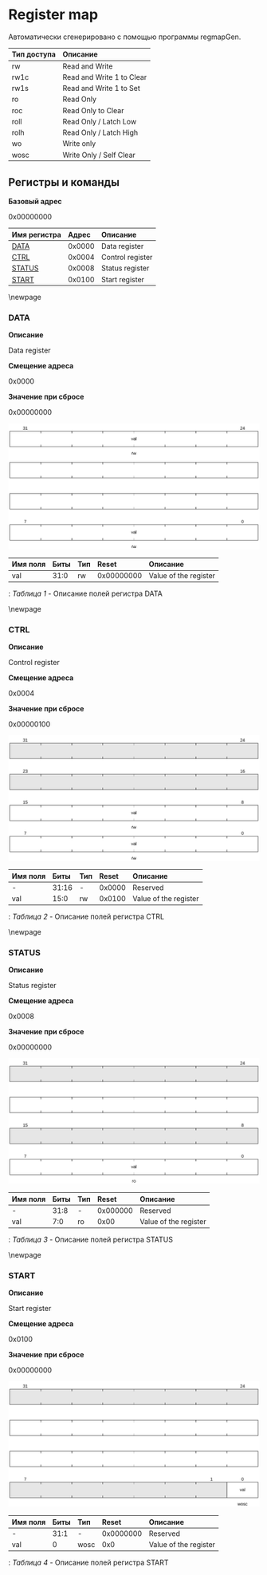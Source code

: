 # Register map

Автоматически сгенерировано с помощью программы regmapGen.

| Тип доступа | Описание                  |
| :---------- | :------------------------ |
| rw          | Read and Write            |
| rw1c        | Read and Write 1 to Clear |
| rw1s        | Read and Write 1 to Set   |
| ro          | Read Only                 |
| roc         | Read Only to Clear        |
| roll        | Read Only / Latch Low     |
| rolh        | Read Only / Latch High    |
| wo          | Write only                |
| wosc        | Write Only / Self Clear   |

## **Регистры и команды**

**Базовый адрес**

0x00000000

| Имя регистра             | Адрес      | Описание    |
| :---                     | :---       | :---        |
| [DATA](#data)            | 0x0000     | Data register |
| [CTRL](#ctrl)            | 0x0004     | Control register |
| [STATUS](#status)        | 0x0008     | Status register |
| [START](#start)          | 0x0100     | Start register |


\newpage

### **DATA**

**Описание**

Data register

**Смещение адреса**

0x0000

**Значение при сбросе**

0x00000000

![](md_img/data.svg)

| Имя поля         | Биты   | Тип             | Reset      | Описание    |
| :---             | :---   | :---            | :---       | :---        |
| val              | 31:0   | rw              | 0x00000000 | Value of the register |
: *Таблица 1* - Описание полей регистра DATA


\newpage

### **CTRL**

**Описание**

Control register

**Смещение адреса**

0x0004

**Значение при сбросе**

0x00000100

![](md_img/ctrl.svg)

| Имя поля         | Биты   | Тип             | Reset      | Описание    |
| :---             | :---   | :---            | :---       | :---        |
| -                | 31:16  | -               | 0x0000     | Reserved |
| val              | 15:0   | rw              | 0x0100     | Value of the register |
: *Таблица 2* - Описание полей регистра CTRL


\newpage

### **STATUS**

**Описание**

Status register

**Смещение адреса**

0x0008

**Значение при сбросе**

0x00000000

![](md_img/status.svg)

| Имя поля         | Биты   | Тип             | Reset      | Описание    |
| :---             | :---   | :---            | :---       | :---        |
| -                | 31:8   | -               | 0x000000   | Reserved |
| val              | 7:0    | ro              | 0x00       | Value of the register |
: *Таблица 3* - Описание полей регистра STATUS


\newpage

### **START**

**Описание**

Start register

**Смещение адреса**

0x0100

**Значение при сбросе**

0x00000000

![](md_img/start.svg)

| Имя поля         | Биты   | Тип             | Reset      | Описание    |
| :---             | :---   | :---            | :---       | :---        |
| -                | 31:1   | -               | 0x0000000  | Reserved |
| val              | 0      | wosc            | 0x0        | Value of the register |
: *Таблица 4* - Описание полей регистра START

